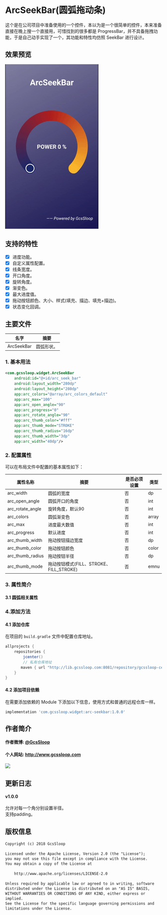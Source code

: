 # ArcSeekBar(圆弧拖动条)

这个是在公司项目中准备使用的一个控件，本以为是一个很简单的控件，本来准备直接在晚上搜一个直接用，可惜找到的很多都是 ProgressBar，并不具备拖拽功能，于是自己动手实现了一个，其功能和特性均仿照 SeekBar 进行设计。

## 效果预览

<img src="pics/arcseekbar.gif" width="300"/>

## 支持的特性

- [x] 进度功能。
- [x] 自定义属性配置。
- [x] 线条宽度。
- [x] 开口角度。
- [x] 旋转角度。
- [x] 渐变色。
- [x] 最大进度值。
- [x] 拖动按钮颜色、大小、样式(填充、描边、填充+描边)。
- [x] 状态变化回调。

## 主要文件

| 名字       | 摘要       |
| ---------- | ---------- |
| ArcSeekBar | 圆弧形状。 |

### 1. 基本用法



```xml
<com.gcssloop.widget.ArcSeekBar
    android:id="@+id/arc_seek_bar"
    android:layout_width="280dp"
    android:layout_height="280dp"
    app:arc_colors="@array/arc_colors_default"
    app:arc_max="100"
    app:arc_open_angle="90"
    app:arc_progress="0"
    app:arc_rotate_angle="90"
    app:arc_thumb_color="#fff"
    app:arc_thumb_mode="STROKE"
    app:arc_thumb_radius="16dp"
    app:arc_thumb_width="3dp"
    app:arc_width="40dp"/>
```

### 2. 配置属性

可以在布局文件中配置的基本属性如下：

| 属性名称         | 摘要                                    | 是否必须设置 | 类型  |
| ---------------- | --------------------------------------- | ------------ | ----- |
| arc_width        | 圆弧的宽度                              | 否           | dp    |
| arc_open_angle   | 圆弧开口的角度                          | 否           | int   |
| arc_rotate_angle | 旋转角度，默认90                        | 否           | int   |
| arc_colors       | 圆弧渐变色                              | 否           | array |
| arc_max          | 进度最大数值                            | 否           | int   |
| arc_progress     | 默认进度                                | 否           | int   |
| arc_thumb_width  | 拖动按钮描边宽度                        | 否           | dp    |
| arc_thumb_color  | 拖动按钮颜色                            | 否           | color |
| arc_thumb_radius | 拖动按钮半径                            | 否           | dp    |
| arc_thumb_mode   | 拖动按钮模式(FILL、STROKE、FILL_STROKE) | 否           | emnu  |

### 3. 属性简介

#### 3.1 圆弧相关属性



### 4.添加方法

#### 4.1 添加仓库

在项目的 `build.gradle` 文件中配置仓库地址。

```groovy
allprojects {
    repositories {
        jcenter()
        // 私有仓库地址
       maven { url "http://lib.gcssloop.com:8081/repository/gcssloop-central/" }
    }
}
```

#### 4.2 添加项目依赖

在需要添加依赖的 Module 下添加以下信息，使用方式和普通的远程仓库一样。

```groovy
implementation 'com.gcssloop.widget:arc-seekbar:1.0.0'
```

## 作者简介

#### 作者微博: [@GcsSloop](http://weibo.com/GcsSloop)

#### 个人网站: http://www.gcssloop.com

<a href="http://www.gcssloop.com/info/about/" target="_blank"> <img src="http://ww4.sinaimg.cn/large/005Xtdi2gw1f1qn89ihu3j315o0dwwjc.jpg" width="300"/> </a>

## 更新日志

#### v1.0.0

允许对每一个角分别设置半径。  
支持padding。

## 版权信息

```
Copyright (c) 2018 GcsSloop

Licensed under the Apache License, Version 2.0 (the "License");
you may not use this file except in compliance with the License.
You may obtain a copy of the License at

    http://www.apache.org/licenses/LICENSE-2.0

Unless required by applicable law or agreed to in writing, software
distributed under the License is distributed on an "AS IS" BASIS,
WITHOUT WARRANTIES OR CONDITIONS OF ANY KIND, either express or implied.
See the License for the specific language governing permissions and
limitations under the License.
```